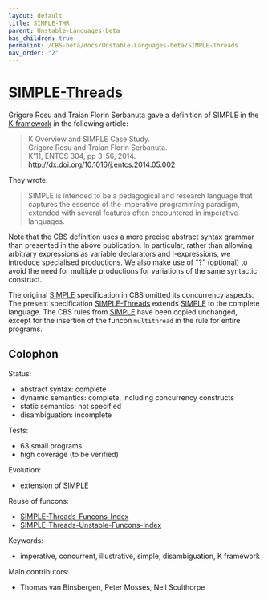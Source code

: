 ```yaml
---
layout: default
title: SIMPLE-THR
parent: Unstable-Languages-beta
has_children: true
permalink: /CBS-beta/docs/Unstable-Languages-beta/SIMPLE-Threads
nav_order: "2"
---
```


[SIMPLE-Threads]
================

Grigore Rosu and Traian Florin Serbanuta gave a definition of
SIMPLE in the [K-framework] in the following article:

> K Overview and SIMPLE Case Study.  
> Grigore Rosu and Traian Florin Serbanuta.  
> K'11, ENTCS 304, pp 3-56, 2014.  
> <http://dx.doi.org/10.1016/j.entcs.2014.05.002>

They wrote:

> SIMPLE is intended to be a pedagogical and research language that captures
> the essence of the imperative programming paradigm, extended with several
> features often encountered in imperative languages.

Note that the CBS definition uses a more precise abstract syntax grammar than
presented in the above publication.  In particular, rather than allowing
arbitrary expressions as variable declarators and l-expressions, we introduce
specialised productions.  We also make use of "?" (optional) to avoid the
need for multiple productions for variations of the same syntactic construct.

The original [SIMPLE] specification in CBS omitted its concurrency aspects.
The present specification [SIMPLE-Threads] extends [SIMPLE] to the complete
language. The CBS rules from [SIMPLE] have been copied unchanged, except for the
insertion of the funcon `multithread` in the rule for entire programs.

Colophon
--------

Status:
- abstract syntax:   complete
- dynamic semantics: complete, including concurrency constructs
- static semantics:  not specified
- disambiguation:    incomplete

Tests:
- 63 small programs
- high coverage (to be verified)

Evolution:
- extension of [SIMPLE]

Reuse of funcons:
- [SIMPLE-Threads-Funcons-Index]
- [SIMPLE-Threads-Unstable-Funcons-Index]

Keywords:
- imperative, concurrent, illustrative, simple, disambiguation, K framework

Main contributors:
- Thomas van Binsbergen, Peter Mosses, Neil Sculthorpe

[K-framework]: http://kframework.org "HOME PAGE"
[SIMPLE]: /CBS-beta/docs/Languages-beta/SIMPLE
[Funcons-beta]: /CBS-beta/docs/Funcons-beta "FUNCONS-BETA"
[Unstable-Funcons-beta]: /CBS-beta/docs/Unstable-Funcons-beta "FUNCONS-BETA"
[Languages-beta]: /CBS-beta/docs/Languages-beta "LANGUAGES-BETA"
[Unstable-Languages-beta]: /CBS-beta/docs/Unstable-Languages-beta "UNSTABLE-LANGUAGES-BETA"
[SIMPLE-Threads]: /CBS-beta/Unstable-Languages-beta/SIMPLE-Threads/SIMPLE-THR-cbs/SIMPLE-THR/SIMPLE-THR-Start
[SIMPLE-Threads-Funcons-Index]: /CBS-beta/Unstable-Languages-beta/SIMPLE-Threads/SIMPLE-THR-cbs/SIMPLE-THR/SIMPLE-THR-Funcons-Index
[SIMPLE-Threads-Unstable-Funcons-Index]: /CBS-beta/Unstable-Languages-beta/SIMPLE-Threads/SIMPLE-THR-cbs/SIMPLE-THR/SIMPLE-THR-Unstable-Funcons-Index
